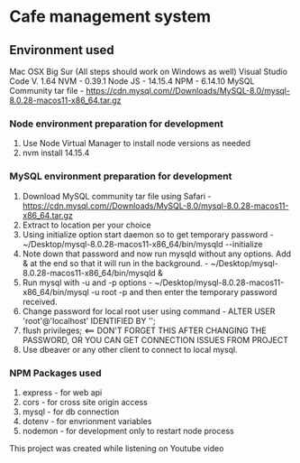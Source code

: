 # Cafe management system

## Environment used
Mac OSX Big Sur (All steps should work on Windows as well)
Visual Studio Code V. 1.64
NVM - 0.39.1
Node JS - 14.15.4
NPM - 6.14.10
MySQL Community tar file - https://cdn.mysql.com//Downloads/MySQL-8.0/mysql-8.0.28-macos11-x86_64.tar.gz


### Node environment preparation for development
1. Use Node Virtual Manager to install node versions as needed
2. nvm install 14.15.4

### MySQL environment preparation for development
1. Download MySQL community tar file using Safari - https://cdn.mysql.com//Downloads/MySQL-8.0/mysql-8.0.28-macos11-x86_64.tar.gz
2. Extract to location per your choice
3. Using initialize option start daemon so to get temporary password - ~/Desktop/mysql-8.0.28-macos11-x86_64/bin/mysqld --initialize 
4. Note down that password and now run mysqld without any options. Add & at the end so that it will run in the background. - ~/Desktop/mysql-8.0.28-macos11-x86_64/bin/mysqld &
5. Run mysql with -u and -p options -  ~/Desktop/mysql-8.0.28-macos11-x86_64/bin/mysql -u root -p and then enter the temporary password received.
6. Change password for local root user using command - ALTER USER 'root'@'localhost' IDENTIFIED BY '<newpass>';
7. flush privileges; <== DON'T FORGET THIS AFTER CHANGING THE PASSWORD, OR YOU CAN GET CONNECTION ISSUES FROM PROJECT
8. Use dbeaver or any other client to connect to local mysql.

### NPM Packages used
1. express - for web api
2. cors - for cross site origin access
3. mysql - for db connection
4. dotenv - for envrionment variables
5. nodemon - for development only to restart node process


This project was created while listening on Youtube video